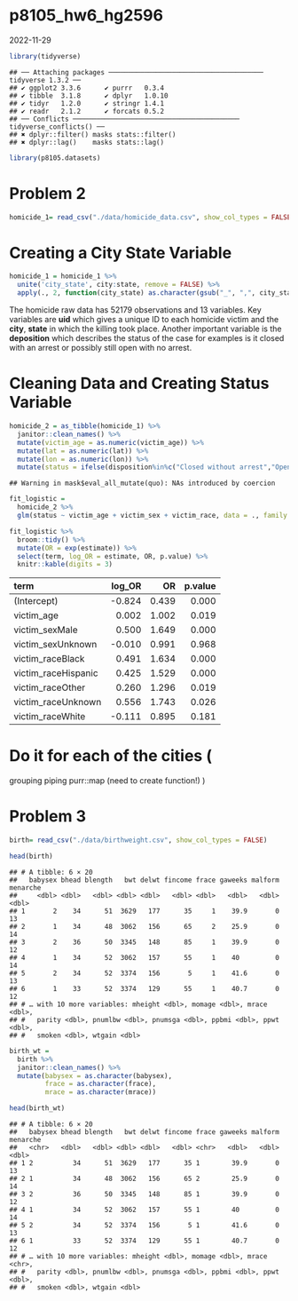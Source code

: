 p8105_hw6_hg2596
================
2022-11-29

``` r
library(tidyverse)
```

    ## ── Attaching packages ─────────────────────────────────────── tidyverse 1.3.2 ──
    ## ✔ ggplot2 3.3.6      ✔ purrr   0.3.4 
    ## ✔ tibble  3.1.8      ✔ dplyr   1.0.10
    ## ✔ tidyr   1.2.0      ✔ stringr 1.4.1 
    ## ✔ readr   2.1.2      ✔ forcats 0.5.2 
    ## ── Conflicts ────────────────────────────────────────── tidyverse_conflicts() ──
    ## ✖ dplyr::filter() masks stats::filter()
    ## ✖ dplyr::lag()    masks stats::lag()

``` r
library(p8105.datasets)
```

# Problem 2

``` r
homicide_1= read_csv("./data/homicide_data.csv", show_col_types = FALSE)
```

# Creating a City State Variable

``` r
homicide_1 = homicide_1 %>%
  unite('city_state', city:state, remove = FALSE) %>% 
  apply(., 2, function(city_state) as.character(gsub("_", ",", city_state))) 
```

The homicide raw data has 52179 observations and 13 variables. Key
variables are **uid** which gives a unique ID to each homicide victim
and the **city**, **state** in which the killing took place. Another
important variable is the **deposition** which describes the status of
the case for examples is it closed with an arrest or possibly still open
with no arrest.

# Cleaning Data and Creating Status Variable

``` r
homicide_2 = as_tibble(homicide_1) %>%
  janitor::clean_names() %>%
  mutate(victim_age = as.numeric(victim_age)) %>%
  mutate(lat = as.numeric(lat)) %>%
  mutate(lon = as.numeric(lon)) %>%
  mutate(status = ifelse(disposition%in%c("Closed without arrest","Open/No arrest"), 1, 0))
```

    ## Warning in mask$eval_all_mutate(quo): NAs introduced by coercion

``` r
fit_logistic = 
  homicide_2 %>% 
  glm(status ~ victim_age + victim_sex + victim_race, data = ., family = binomial()) 
```

``` r
fit_logistic %>% 
  broom::tidy() %>% 
  mutate(OR = exp(estimate)) %>%
  select(term, log_OR = estimate, OR, p.value) %>% 
  knitr::kable(digits = 3)
```

| term                | log_OR |    OR | p.value |
|:--------------------|-------:|------:|--------:|
| (Intercept)         | -0.824 | 0.439 |   0.000 |
| victim_age          |  0.002 | 1.002 |   0.019 |
| victim_sexMale      |  0.500 | 1.649 |   0.000 |
| victim_sexUnknown   | -0.010 | 0.991 |   0.968 |
| victim_raceBlack    |  0.491 | 1.634 |   0.000 |
| victim_raceHispanic |  0.425 | 1.529 |   0.000 |
| victim_raceOther    |  0.260 | 1.296 |   0.019 |
| victim_raceUnknown  |  0.556 | 1.743 |   0.026 |
| victim_raceWhite    | -0.111 | 0.895 |   0.181 |

# Do it for each of the cities (

grouping piping purr::map (need to create function!) )

# Problem 3

``` r
birth= read_csv("./data/birthweight.csv", show_col_types = FALSE)
```

``` r
head(birth)
```

    ## # A tibble: 6 × 20
    ##   babysex bhead blength   bwt delwt fincome frace gaweeks malform menarche
    ##     <dbl> <dbl>   <dbl> <dbl> <dbl>   <dbl> <dbl>   <dbl>   <dbl>    <dbl>
    ## 1       2    34      51  3629   177      35     1    39.9       0       13
    ## 2       1    34      48  3062   156      65     2    25.9       0       14
    ## 3       2    36      50  3345   148      85     1    39.9       0       12
    ## 4       1    34      52  3062   157      55     1    40         0       14
    ## 5       2    34      52  3374   156       5     1    41.6       0       13
    ## 6       1    33      52  3374   129      55     1    40.7       0       12
    ## # … with 10 more variables: mheight <dbl>, momage <dbl>, mrace <dbl>,
    ## #   parity <dbl>, pnumlbw <dbl>, pnumsga <dbl>, ppbmi <dbl>, ppwt <dbl>,
    ## #   smoken <dbl>, wtgain <dbl>

``` r
birth_wt = 
  birth %>%
  janitor::clean_names() %>%
  mutate(babysex = as.character(babysex),
         frace = as.character(frace), 
         mrace = as.character(mrace))
```

``` r
head(birth_wt)
```

    ## # A tibble: 6 × 20
    ##   babysex bhead blength   bwt delwt fincome frace gaweeks malform menarche
    ##   <chr>   <dbl>   <dbl> <dbl> <dbl>   <dbl> <chr>   <dbl>   <dbl>    <dbl>
    ## 1 2          34      51  3629   177      35 1        39.9       0       13
    ## 2 1          34      48  3062   156      65 2        25.9       0       14
    ## 3 2          36      50  3345   148      85 1        39.9       0       12
    ## 4 1          34      52  3062   157      55 1        40         0       14
    ## 5 2          34      52  3374   156       5 1        41.6       0       13
    ## 6 1          33      52  3374   129      55 1        40.7       0       12
    ## # … with 10 more variables: mheight <dbl>, momage <dbl>, mrace <chr>,
    ## #   parity <dbl>, pnumlbw <dbl>, pnumsga <dbl>, ppbmi <dbl>, ppwt <dbl>,
    ## #   smoken <dbl>, wtgain <dbl>
